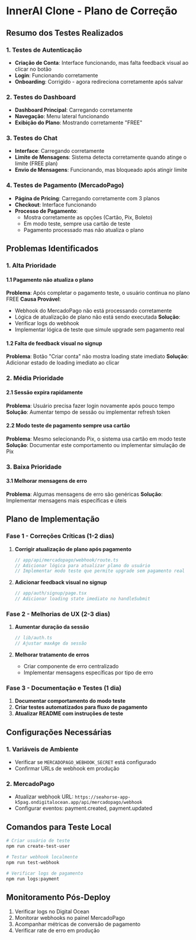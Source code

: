 # InnerAI Clone - Plano de Correção

## Resumo dos Testes Realizados

### 1. Testes de Autenticação
- **Criação de Conta**: Interface funcionando, mas falta feedback visual ao clicar no botão
- **Login**: Funcionando corretamente
- **Onboarding**: Corrigido - agora redireciona corretamente após salvar

### 2. Testes do Dashboard
- **Dashboard Principal**: Carregando corretamente
- **Navegação**: Menu lateral funcionando
- **Exibição do Plano**: Mostrando corretamente "FREE"

### 3. Testes do Chat
- **Interface**: Carregando corretamente
- **Limite de Mensagens**: Sistema detecta corretamente quando atinge o limite (FREE plan)
- **Envio de Mensagens**: Funcionando, mas bloqueado após atingir limite

### 4. Testes de Pagamento (MercadoPago)
- **Página de Pricing**: Carregando corretamente com 3 planos
- **Checkout**: Interface funcionando
- **Processo de Pagamento**: 
  - Mostra corretamente as opções (Cartão, Pix, Boleto)
  - Em modo teste, sempre usa cartão de teste
  - Pagamento processado mas não atualiza o plano

## Problemas Identificados

### 1. Alta Prioridade

#### 1.1 Pagamento não atualiza o plano
**Problema**: Após completar o pagamento teste, o usuário continua no plano FREE
**Causa Provável**: 
- Webhook do MercadoPago não está processando corretamente
- Lógica de atualização de plano não está sendo executada
**Solução**: 
- Verificar logs do webhook
- Implementar lógica de teste que simule upgrade sem pagamento real

#### 1.2 Falta de feedback visual no signup
**Problema**: Botão "Criar conta" não mostra loading state imediato
**Solução**: Adicionar estado de loading imediato ao clicar

### 2. Média Prioridade

#### 2.1 Sessão expira rapidamente
**Problema**: Usuário precisa fazer login novamente após pouco tempo
**Solução**: Aumentar tempo de sessão ou implementar refresh token

#### 2.2 Modo teste de pagamento sempre usa cartão
**Problema**: Mesmo selecionando Pix, o sistema usa cartão em modo teste
**Solução**: Documentar este comportamento ou implementar simulação de Pix

### 3. Baixa Prioridade

#### 3.1 Melhorar mensagens de erro
**Problema**: Algumas mensagens de erro são genéricas
**Solução**: Implementar mensagens mais específicas e úteis

## Plano de Implementação

### Fase 1 - Correções Críticas (1-2 dias)

1. **Corrigir atualização de plano após pagamento**
   ```typescript
   // app/api/mercadopago/webhook/route.ts
   // Adicionar lógica para atualizar plano do usuário
   // Implementar modo teste que permite upgrade sem pagamento real
   ```

2. **Adicionar feedback visual no signup**
   ```typescript
   // app/auth/signup/page.tsx
   // Adicionar loading state imediato no handleSubmit
   ```

### Fase 2 - Melhorias de UX (2-3 dias)

1. **Aumentar duração da sessão**
   ```typescript
   // lib/auth.ts
   // Ajustar maxAge da sessão
   ```

2. **Melhorar tratamento de erros**
   - Criar componente de erro centralizado
   - Implementar mensagens específicas por tipo de erro

### Fase 3 - Documentação e Testes (1 dia)

1. **Documentar comportamento do modo teste**
2. **Criar testes automatizados para fluxo de pagamento**
3. **Atualizar README com instruções de teste**

## Configurações Necessárias

### 1. Variáveis de Ambiente
- Verificar se `MERCADOPAGO_WEBHOOK_SECRET` está configurado
- Confirmar URLs de webhook em produção

### 2. MercadoPago
- Atualizar webhook URL: `https://seahorse-app-k5pag.ondigitalocean.app/api/mercadopago/webhook`
- Configurar eventos: payment.created, payment.updated

## Comandos para Teste Local

```bash
# Criar usuário de teste
npm run create-test-user

# Testar webhook localmente
npm run test-webhook

# Verificar logs de pagamento
npm run logs:payment
```

## Monitoramento Pós-Deploy

1. Verificar logs no Digital Ocean
2. Monitorar webhooks no painel MercadoPago
3. Acompanhar métricas de conversão de pagamento
4. Verificar rate de erro em produção